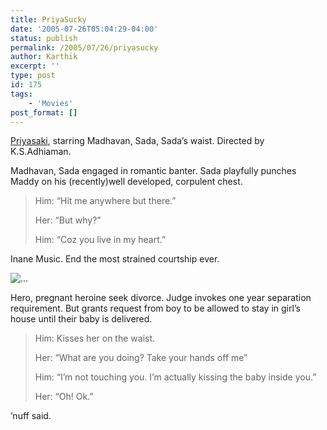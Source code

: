 ```yaml
---
title: PriyaSucky
date: '2005-07-26T05:04:29-04:00'
status: publish
permalink: /2005/07/26/priyasucky
author: Karthik
excerpt: ''
type: post
id: 175
tags:
    - 'Movies'
post_format: []
---
```

[Priyasaki](http://www.indiaglitz.com/channels/tamil/preview/7378.html), starring Madhavan, Sada, Sada’s waist. Directed by K.S.Adhiaman.

Madhavan, Sada engaged in romantic banter. Sada playfully punches Maddy on his (recently)well developed, corpulent chest.

> Him: “Hit me anywhere but there.”
> 
> Her: “But why?”
> 
> Him: “Coz you live in my heart.”

Inane Music. End the most strained courtship ever.

![...](http://www.vikatan.com/cinema/2005/may/album/saki/priya_14.jpg)

Hero, pregnant heroine seek divorce. Judge invokes one year separation requirement. But grants request from boy to be allowed to stay in girl’s house until their baby is delivered.

> Him: Kisses her on the waist.
> 
> Her: “What are you doing? Take your hands off me”
> 
> Him: “I’m not touching you. I’m actually kissing the baby inside you.”
> 
> Her: “Oh! Ok.”

’nuff said.